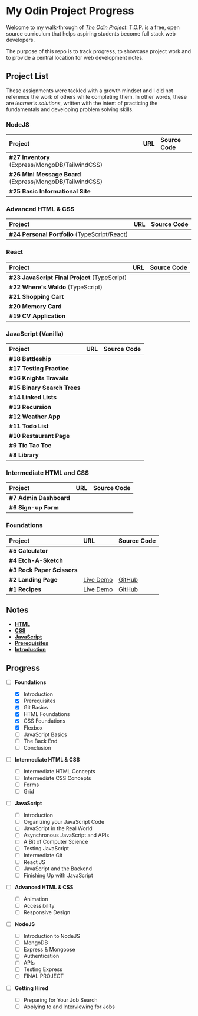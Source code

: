 # My Odin Project Progress

Welcome to my walk-through of [_The Odin Project_](https://www.theodinproject.com). T.O.P. is a free, open source curriculum that helps aspiring students become full stack web developers.

The purpose of this repo is to track progress, to showcase project work and to provide a central location for web development notes.

## Project List

These assignments were tackled with a growth mindset and I did not reference the work of others while completing them. In other words, these are _learner's solutions_, written with the intent of practicing the fundamentals and developing problem solving skills.

### NodeJS

| Project                                                  | URL                                                                              | Source Code                                                       |
| :------------------------------------------------------- | :------------------------------------------------------------------------------- | :---------------------------------------------------------------- |
| **#27 Inventory** (Express/MongoDB/TailwindCSS)          |                                                                                  |                                                                   |
| **#26 Mini Message Board** (Express/MongoDB/TailwindCSS) |                                                                                  |                                                                   |
| **#25 Basic Informational Site**                         |                                                                                  |                                                                   |

### Advanced HTML & CSS

| Project                                       | URL                             | Source Code                                   |
| :-------------------------------------------- | :------------------------------ | :-------------------------------------------- |
| **#24 Personal Portfolio** (TypeScript/React) |                                 |                                               |

### React

| Project                                       | URL                                                        | Source Code                                                       |
| :-------------------------------------------- | :--------------------------------------------------------- | :---------------------------------------------------------------- |
| **#23 JavaScript Final Project** (TypeScript) |                                                            |                                                                   |
| **#22 Where's Waldo** (TypeScript)            |                                                            |                                                                   |
| **#21 Shopping Cart**                         |                                                            |                                                                   |
| **#20 Memory Card**                           |                                                            |                                                                   |
| **#19 CV Application**                        |                                                            |                                                                   |

### JavaScript (Vanilla)

| Project                     | URL                                                         | Source Code                                                  |
| :-------------------------- | :---------------------------------------------------------- | :----------------------------------------------------------- |
| **#18 Battleship**          |                                                             |                                                              |
| **#17 Testing Practice**    |                                                             |                                                              |
| **#16 Knights Travails**    |                                                             |                                                              |
| **#15 Binary Search Trees** |                                                             |                                                              |
| **#14 Linked Lists**        |                                                             |                                                              |
| **#13 Recursion**           |                                                             |                                                              |
| **#12 Weather App**         |                                                             |                                                              |
| **#11 Todo List**           |                                                             |                                                              |
| **#10 Restaurant Page**     |                                                             |                                                              |
| **#9 Tic Tac Toe**          |                                                             |                                                              |
| **#8 Library**              |                                                             |                                                              |

### Intermediate HTML and CSS

| Project                | URL                                                         | Source Code                                              |
| :--------------------- | :---------------------------------------------------------- | :------------------------------------------------------- |
| **#7 Admin Dashboard** |                                                             |                                                          |
| **#6 Sign-up Form**    |                                                             |                                                          |

### Foundations

| Project                    | URL                                                             | Source Code                                                  |
| :------------------------- | :-------------------------------------------------------------- | :----------------------------------------------------------- |
| **#5 Calculator**          |                                                                 |                                                              |
| **#4 Etch-A-Sketch**       |                                                                 |                                                              |
| **#3 Rock Paper Scissors** |                                                                 |                                                              |
| **#2 Landing Page**        | [Live Demo](https://dustinyochim.github.io/odin-landing-page/)  | [GitHub](https://github.com/DustinYochim/odin-landing-page/blob/main/README.md) |
| **#1 Recipes**             | [Live Demo](https://dustinyochim.github.io/odin-recipes/)       | [GitHub](https://github.com/DustinYochim/odin-recipes)       |

## Notes

- [**HTML**](Notes/html.md)
- [**CSS**](Notes/css.md)
- [**JavaScript**](Notes/js.md)
- [**Prerequisites**](Notes/prerequisites.md)
- [**Introduction**](Notes/introduction.md)

## Progress


- [ ] **Foundations** 

  - [X] Introduction
  - [X] Prerequisites
  - [X] Git Basics
  - [X] HTML Foundations
  - [X] CSS Foundations
  - [X] Flexbox
  - [ ] JavaScript Basics
  - [ ] The Back End
  - [ ] Conclusion

- [ ] **Intermediate HTML & CSS**

  - [ ] Intermediate HTML Concepts
  - [ ] Intermediate CSS Concepts
  - [ ] Forms
  - [ ] Grid

- [ ] **JavaScript**

  - [ ] Introduction
  - [ ] Organizing your JavaScript Code
  - [ ] JavaScript in the Real World
  - [ ] Asynchronous JavaScript and APIs
  - [ ] A Bit of Computer Science
  - [ ] Testing JavaScript
  - [ ] Intermediate Git
  - [ ] React JS
  - [ ] JavaScript and the Backend
  - [ ] Finishing Up with JavaScript

- [ ] **Advanced HTML & CSS**

  - [ ] Animation
  - [ ] Accessibility
  - [ ] Responsive Design

- [ ] **NodeJS**

  - [ ] Introduction to NodeJS
  - [ ] MongoDB
  - [ ] Express & Mongoose
  - [ ] Authentication
  - [ ] APIs
  - [ ] Testing Express
  - [ ] FINAL PROJECT

- [ ] **Getting Hired**
  - [ ] Preparing for Your Job Search
  - [ ] Applying to and Interviewing for Jobs
